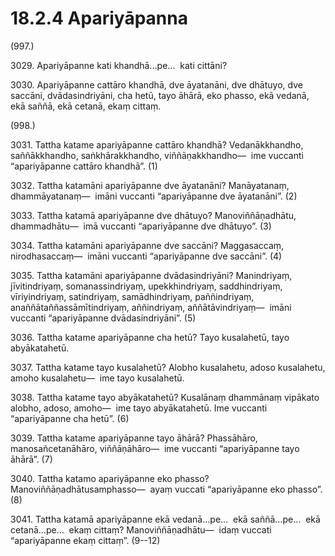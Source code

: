 

# 18.2.4 Apariyāpanna




(997.)

3029\. Apariyāpanne kati khandhā…pe…  kati cittāni?

3030\. Apariyāpanne cattāro khandhā, dve āyatanāni, dve dhātuyo, dve saccāni, dvādasindriyāni, cha hetū, tayo āhārā, eko phasso, ekā vedanā, ekā saññā, ekā cetanā, ekaṃ cittaṃ.

(998.)

3031\. Tattha katame apariyāpanne cattāro khandhā? Vedanākkhandho, saññākkhandho, saṅkhārakkhandho, viññāṇakkhandho—  ime vuccanti “apariyāpanne cattāro khandhā”. (1)

3032\. Tattha katamāni apariyāpanne dve āyatanāni? Manāyatanaṃ, dhammāyatanaṃ—  imāni vuccanti “apariyāpanne dve āyatanāni”. (2)

3033\. Tattha katamā apariyāpanne dve dhātuyo? Manoviññāṇadhātu, dhammadhātu—  imā vuccanti “apariyāpanne dve dhātuyo”. (3)

3034\. Tattha katamāni apariyāpanne dve saccāni? Maggasaccaṃ, nirodhasaccaṃ—  imāni vuccanti “apariyāpanne dve saccāni”. (4)

3035\. Tattha katamāni apariyāpanne dvādasindriyāni? Manindriyaṃ, jīvitindriyaṃ, somanassindriyaṃ, upekkhindriyaṃ, saddhindriyaṃ, vīriyindriyaṃ, satindriyaṃ, samādhindriyaṃ, paññindriyaṃ, anaññātaññassāmītindriyaṃ, aññindriyaṃ, aññātāvindriyaṃ—  imāni vuccanti “apariyāpanne dvādasindriyāni”. (5)

3036\. Tattha katame apariyāpanne cha hetū? Tayo kusalahetū, tayo abyākatahetū.

3037\. Tattha katame tayo kusalahetū? Alobho kusalahetu, adoso kusalahetu, amoho kusalahetu—  ime tayo kusalahetū.

3038\. Tattha katame tayo abyākatahetū? Kusalānaṃ dhammānaṃ vipākato alobho, adoso, amoho—  ime tayo abyākatahetū. Ime vuccanti “apariyāpanne cha hetū”. (6)

3039\. Tattha katame apariyāpanne tayo āhārā? Phassāhāro, manosañcetanāhāro, viññāṇāhāro—  ime vuccanti “apariyāpanne tayo āhārā”. (7)

3040\. Tattha katamo apariyāpanne eko phasso? Manoviññāṇadhātusamphasso—  ayaṃ vuccati “apariyāpanne eko phasso”. (8)

3041\. Tattha katamā apariyāpanne ekā vedanā…pe…  ekā saññā…pe…  ekā cetanā…pe…  ekaṃ cittaṃ? Manoviññāṇadhātu—  idaṃ vuccati “apariyāpanne ekaṃ cittaṃ”. (9--12)



